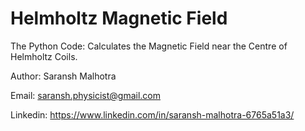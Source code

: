 # Helmholtz Magnetic Field
The Python Code: Calculates the Magnetic Field near the Centre of Helmholtz Coils.

Author: Saransh Malhotra

Email: saransh.physicist@gmail.com

Linkedin: https://www.linkedin.com/in/saransh-malhotra-6765a51a3/
